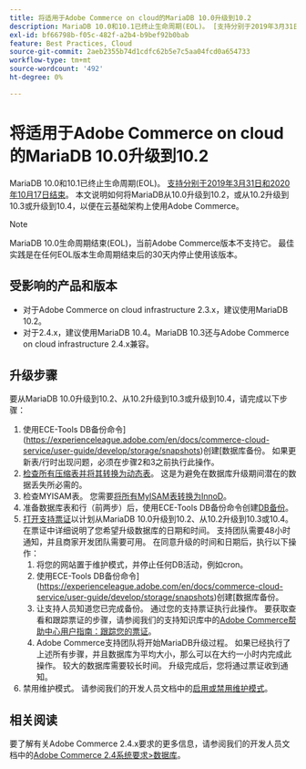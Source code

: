 ```yaml
---
title: 将适用于Adobe Commerce on cloud的MariaDB 10.0升级到10.2
description: MariaDB 10.0和10.1已终止生命周期(EOL)。 [支持分别于2019年3月31日和2020年10月17日结束](https://endoflife.date/mariadb)。 本文说明如何将MariaDB从10.0升级到10.2，或从10.2升级到10.3或升级到10.4，以便在云基础架构上使用Adobe Commerce。
exl-id: bf66798b-f05c-482f-a2b4-b9bef92b0bab
feature: Best Practices, Cloud
source-git-commit: 2aeb2355b74d1cdfc62b5e7c5aa04fcd0a654733
workflow-type: tm+mt
source-wordcount: '492'
ht-degree: 0%

---
```


# 将适用于Adobe Commerce on cloud的MariaDB 10.0升级到10.2

MariaDB 10.0和10.1已终止生命周期(EOL)。 [支持分别于2019年3月31日和2020年10月17日结束](https://endoflife.date/mariadb)。 本文说明如何将MariaDB从10.0升级到10.2，或从10.2升级到10.3或升级到10.4，以便在云基础架构上使用Adobe Commerce。

>[!NOTE]
>
>MariaDB 10.0生命周期结束(EOL)，当前Adobe Commerce版本不支持它。 最佳实践是在任何EOL版本生命周期结束后的30天内停止使用该版本。

## 受影响的产品和版本

* 对于Adobe Commerce on cloud infrastructure 2.3.x，建议使用MariaDB 10.2。
* 对于2.4.x，建议使用MariaDB 10.4。MariaDB 10.3还与Adobe Commerce on cloud infrastructure 2.4.x兼容。

## 升级步骤

要从MariaDB 10.0升级到10.2、从10.2升级到10.3或升级到10.4，请完成以下步骤：

1. 使用ECE-Tools DB备份命令](https://experienceleague.adobe.com/en/docs/commerce-cloud-service/user-guide/develop/storage/snapshots)创建[数据库备份。 如果更新表/行时出现问题，必须在步骤2和3之前执行此操作。
1. [检查所有压缩表并将其转换为动态表](https://experienceleague.adobe.com/docs/commerce-operations/implementation-playbook/best-practices/maintenance/commerce-235-upgrade-prerequisites-mariadb.html)。 这是为避免在数据库升级期间潜在的数据丢失所必需的。
1. 检查MYISAM表。 您需要[将所有MyISAM表转换为InnoD](https://experienceleague.adobe.com/docs/commerce-operations/implementation-playbook/best-practices/planning/database-on-cloud.html)。
1. 准备数据库表和行（前两步）后，使用ECE-Tools DB备份命令创建[DB备份](https://experienceleague.adobe.com/en/docs/commerce-cloud-service/user-guide/develop/storage/snapshots)。
1. [打开支持票证](/help/help-center-guide/help-center/magento-help-center-user-guide.md#submit-ticket)以计划从MariaDB 10.0升级到10.2、从10.2升级到10.3或10.4。在票证中详细说明了您希望升级数据库的日期和时间。 支持团队需要48小时通知，并且商家开发团队需要可用。 在同意升级的时间和日期后，执行以下操作：
   1. 将您的网站置于维护模式，并停止任何DB活动，例如cron。
   1. 使用ECE-Tools DB备份命令](https://experienceleague.adobe.com/en/docs/commerce-cloud-service/user-guide/develop/storage/snapshots)创建[数据库备份。
   1. 让支持人员知道您已完成备份。 通过您的支持票证执行此操作。 要获取查看和跟踪票证的步骤，请参阅我们的支持知识库中的[Adobe Commerce帮助中心用户指南：跟踪您的票证](/help/help-center-guide/help-center/magento-help-center-user-guide.md#track-tickets)。
   1. Adobe Commerce支持团队将开始MariaDB升级过程。 如果已经执行了上述所有步骤，并且数据库为平均大小，那么可以在大约一小时内完成此操作。 较大的数据库需要较长时间。 升级完成后，您将通过票证收到通知。
1. 禁用维护模式。 请参阅我们的开发人员文档中的[启用或禁用维护模式](https://experienceleague.adobe.com/en/docs/commerce-operations/installation-guide/tutorials/maintenance-mode)。

## 相关阅读

要了解有关Adobe Commerce 2.4.x要求的更多信息，请参阅我们的开发人员文档中的[Adobe Commerce 2.4系统要求>数据库](https://experienceleague.adobe.com/en/docs/commerce-operations/installation-guide/system-requirements#database)。
